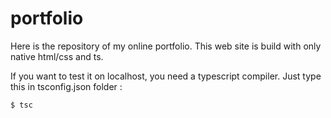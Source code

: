 # portfolio
Here is the repository of my online portfolio. This web site is build with only native html/css and ts.

If you want to test it on localhost, you need a typescript compiler. 
Just type this in tsconfig.json folder : 
```shell
$ tsc
```
